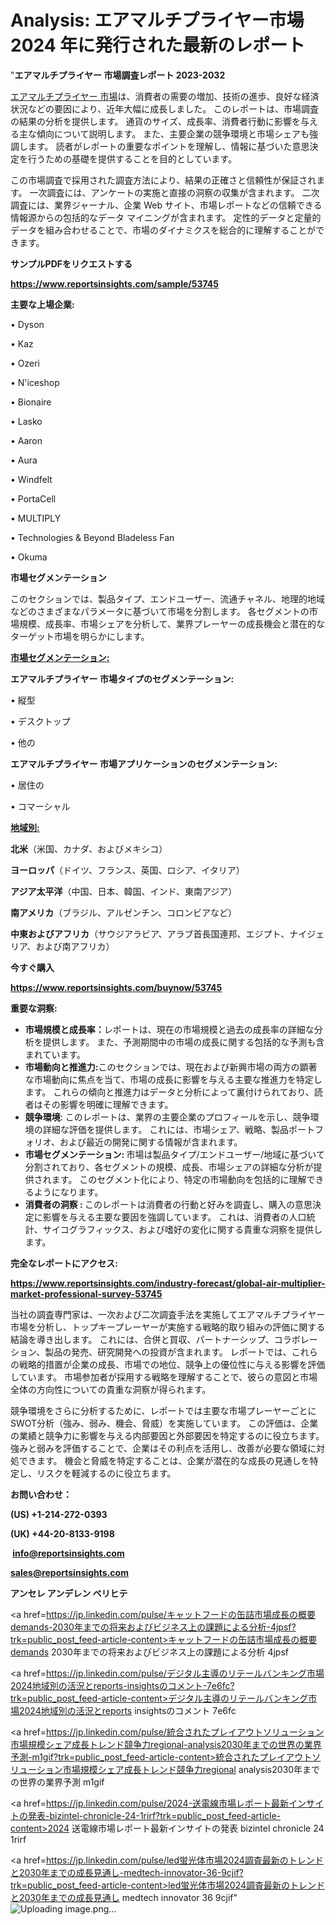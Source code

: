 # Analysis: エアマルチプライヤー市場 2024 年に発行された最新のレポート

"<strong>エアマルチプライヤー 市場調査レポート 2023-2032</strong>

<a href=https://www.reportsinsights.com/sample/53745>エアマルチプライヤー 市場</a>は、消費者の需要の増加、技術の進歩、良好な経済状況などの要因により、近年大幅に成長しました。 このレポートは、市場調査の結果の分析を提供します。 通貨のサイズ、成長率、消費者行動に影響を与える主な傾向について説明します。 また、主要企業の競争環境と市場シェアも強調します。 読者がレポートの重要なポイントを理解し、情報に基づいた意思決定を行うための基礎を提供することを目的としています。

この市場調査で採用された調査方法により、結果の正確さと信頼性が保証されます。 一次調査には、アンケートの実施と直接の洞察の収集が含まれます。 二次調査には、業界ジャーナル、企業 Web サイト、市場レポートなどの信頼できる情報源からの包括的なデータ マイニングが含まれます。 定性的データと定量的データを組み合わせることで、市場のダイナミクスを総合的に理解することができます。

<strong><b>サンプルPDFをリクエストする</b></strong>

<a href=https://www.reportsinsights.com/sample/53745><strong><u>https://www.reportsinsights.com/sample/53745</u></strong></a>

<strong>主要な上場企業:</strong>

• Dyson

• Kaz

• Ozeri

• N'iceshop

• Bionaire

• Lasko

• Aaron

• Aura

• Windfelt

• PortaCell

• MULTIPLY

• Technologies & Beyond Bladeless Fan

• Okuma

<strong>市場セグメンテーション</strong>

このセクションでは、製品タイプ、エンドユーザー、流通チャネル、地理的地域などのさまざまなパラメータに基づいて市場を分割します。 各セグメントの市場規模、成長率、市場シェアを分析して、業界プレーヤーの成長機会と潜在的なターゲット市場を明らかにします。

<strong><u>市場セグメンテーション</u></strong><strong><u>:</u></strong>

<strong>エアマルチプライヤー 市場タイプのセグメンテーション:</strong>

• 縦型

• デスクトップ

• 他の

<strong>エアマルチプライヤー 市場アプリケーションのセグメンテーション:</strong>

• 居住の

• コマーシャル

<strong><u>地域別</u></strong><strong><u>:</u></strong>

<strong>北米</strong>（米国、カナダ、およびメキシコ）

<strong>ヨーロッパ</strong>（ドイツ、フランス、英国、ロシア、イタリア）

<strong>アジア太平洋</strong>（中国、日本、韓国、インド、東南アジア）

<strong>南アメリカ</strong>（ブラジル、アルゼンチン、コロンビアなど）

<strong>中東およびアフリカ</strong>（サウジアラビア、アラブ首長国連邦、エジプト、ナイジェリア、および南アフリカ）

<strong>今すぐ購入</strong>

<a href=https://www.reportsinsights.com/buynow/53745><strong><u>https://www.reportsinsights.com/buynow/53745</u></strong></a>

<strong>重要な洞察:</strong>
<ul>
  <li><strong>市場規模と成長率：</strong>レポートは、現在の市場規模と過去の成長率の詳細な分析を提供します。 また、予測期間中の市場の成長に関する包括的な予測も含まれています。</li>
  <li><strong>市場動向と推進力:</strong>このセクションでは、現在および新興市場の両方の顕著な市場動向に焦点を当て、市場の成長に影響を与える主要な推進力を特定します。 これらの傾向と推進力はデータと分析によって裏付けられており、読者はその影響を明確に理解できます。</li>
  <li><strong>競争環境</strong>: このレポートは、業界の主要企業のプロフィールを示し、競争環境の詳細な評価を提供します。 これには、市場シェア、戦略、製品ポートフォリオ、および最近の開発に関する情報が含まれます。</li>
  <li><strong>市場セグメンテーション: </strong>市場は製品タイプ/エンドユーザー/地域に基づいて分割されており、各セグメントの規模、成長、市場シェアの詳細な分析が提供されます。 このセグメント化により、特定の市場動向を包括的に理解できるようになります。</li>
  <li><strong>消費者の洞察 : </strong>このレポートは消費者の行動と好みを調査し、購入の意思決定に影響を与える主要な要因を強調しています。 これは、消費者の人口統計、サイコグラフィックス、および嗜好の変化に関する貴重な洞察を提供します。</li>
</ul>
<strong>完全なレポートにアクセス:</strong>

<a href=https://www.reportsinsights.com/industry-forecast/global-air-multiplier-market-professional-survey-53745><strong><u><b>https://www.reportsinsights.com/industry-forecast/global-air-multiplier-market-professional-survey-53745</b></u></strong></a>

当社の調査専門家は、一次および二次調査手法を実施してエアマルチプライヤー市場を分析し、トップキープレーヤーが実施する戦略的取り組みの評価に関する結論を導き出します。 これには、合併と買収、パートナーシップ、コラボレーション、製品の発売、研究開発への投資が含まれます。 レポートでは、これらの戦略的措置が企業の成長、市場での地位、競争上の優位性に与える影響を評価しています。 市場参加者が採用する戦略を理解することで、彼らの意図と市場全体の方向性についての貴重な洞察が得られます。

競争環境をさらに分析するために、レポートでは主要な市場プレーヤーごとにSWOT分析（強み、弱み、機会、脅威）を実施しています。 この評価は、企業の業績と競争力に影響を与える内部要因と外部要因を特定するのに役立ちます。 強みと弱みを評価することで、企業はその利点を活用し、改善が必要な領域に対処できます。 機会と脅威を特定することは、企業が潜在的な成長の見通しを特定し、リスクを軽減するのに役立ちます。

<strong>お問い合わせ：</strong>

<strong>(US) +1-214-272-0393</strong>

<strong>(UK) +44-20-8133-9198</strong>

<strong> </strong><a href=info@reportsinsights.com><strong><u>info@reportsinsights.com</u></strong></a>

<a href=sales@reportsinsights.com><strong><u>sales@reportsinsights.com</u></strong></a>

<strong>アンセレ アンデレン ベリヒテ</strong>

<a href=https://jp.linkedin.com/pulse/キャットフードの缶詰市場成長の概要demands-2030年までの将来およびビジネス上の課題による分析-4jpsf?trk=public_post_feed-article-content>キャットフードの缶詰市場成長の概要demands 2030年までの将来およびビジネス上の課題による分析 4jpsf</a>

<a href=https://jp.linkedin.com/pulse/デジタル主導のリテールバンキング市場2024地域別の活況とreports-insightsのコメント-7e6fc?trk=public_post_feed-article-content>デジタル主導のリテールバンキング市場2024地域別の活況とreports insightsのコメント 7e6fc</a>

<a href=https://jp.linkedin.com/pulse/統合されたプレイアウトソリューション市場規模シェア成長トレンド競争力regional-analysis2030年までの世界の業界予測-m1gif?trk=public_post_feed-article-content>統合されたプレイアウトソリューション市場規模シェア成長トレンド競争力regional analysis2030年までの世界の業界予測 m1gif</a>

<a href=https://jp.linkedin.com/pulse/2024-送電線市場レポート最新インサイトの発表-bizintel-chronicle-24-1rirf?trk=public_post_feed-article-content>2024 送電線市場レポート最新インサイトの発表 bizintel chronicle 24 1rirf</a>

<a href=https://jp.linkedin.com/pulse/led蛍光体市場2024調査最新のトレンドと2030年までの成長見通し-medtech-innovator-36-9cjif?trk=public_post_feed-article-content>led蛍光体市場2024調査最新のトレンドと2030年までの成長見通し medtech innovator 36 9cjif</a>"
![Uploading image.png…]()
